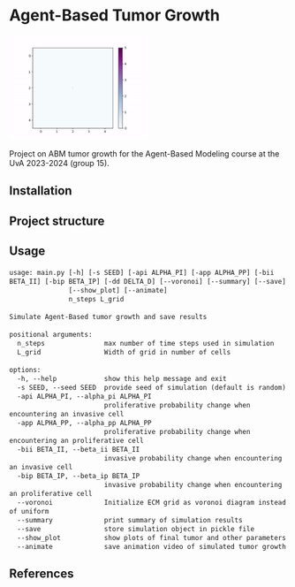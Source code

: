 # Agent-Based Tumor Growth
<img src="videos/tumor_growth-gif.gif" width="50%"/>

Project on ABM tumor growth for the Agent-Based Modeling course at the UvA 2023-2024 (group 15).

## Installation

## Project structure

## Usage
```
usage: main.py [-h] [-s SEED] [-api ALPHA_PI] [-app ALPHA_PP] [-bii BETA_II] [-bip BETA_IP] [-dd DELTA_D] [--voronoi] [--summary] [--save]
               [--show_plot] [--animate]
               n_steps L_grid

Simulate Agent-Based tumor growth and save results

positional arguments:
  n_steps               max number of time steps used in simulation
  L_grid                Width of grid in number of cells

options:
  -h, --help            show this help message and exit
  -s SEED, --seed SEED  provide seed of simulation (default is random)
  -api ALPHA_PI, --alpha_pi ALPHA_PI
                        proliferative probability change when encountering an invasive cell
  -app ALPHA_PP, --alpha_pp ALPHA_PP
                        proliferative probability change when encountering an proliferative cell
  -bii BETA_II, --beta_ii BETA_II
                        invasive probability change when encountering an invasive cell
  -bip BETA_IP, --beta_ip BETA_IP
                        invasive probability change when encountering an proliferative cell
  --voronoi             Initialize ECM grid as voronoi diagram instead of uniform 
  --summary             print summary of simulation results
  --save                store simulation object in pickle file
  --show_plot           show plots of final tumor and other parameters
  --animate             save animation video of simulated tumor growth
```

## References
